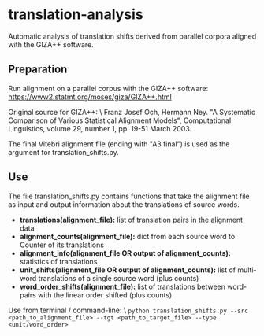 # translation-analysis
Automatic analysis of translation shifts derived from parallel corpora aligned with the GIZA++ software.

## Preparation

Run alignment on a parallel corpus with the GIZA++ software:
https://www2.statmt.org/moses/giza/GIZA++.html

Original source for GIZA++: \\
Franz Josef Och, Hermann Ney. "A Systematic Comparison of Various Statistical Alignment Models", Computational Linguistics, volume 29, number 1, pp. 19-51 March 2003.

The final Vitebri alignment file (ending with "A3.final") is used as the argument for translation_shifts.py.

## Use

The file translation_shifts.py contains functions that take the alignment file as input and output information about the translations of source words.

- **translations(alignment_file):** list of translation pairs in the alignment data
- **alignment_counts(alignment_file):** dict from each source word to Counter of its translations
- **alignment_info(alignment_file OR output of alignment_counts):** statistics of translations
- **unit_shifts(alignment_file OR output of alignment_counts):** list of multi-word translations of a single source word (plus counts)
- **word_order_shifts(alignment_file):** list of translations between word-pairs with the linear order shifted (plus counts)

Use from terminal / command-line: \\
`python translation_shifts.py --src <path_to_alignment_file> --tgt <path_to_target_file> --type <unit/word_order>`
